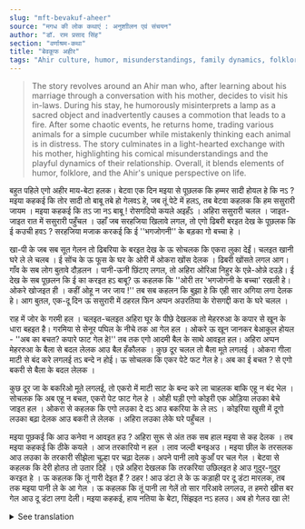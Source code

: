 ```yaml
---
slug: "mft-bevakuf-aheer"
source: "मगध की लोक कथाएं : अनुशाीलन एवं संचयन"
author: "डॉ. राम प्रसाद सिंह"
section: "वर्णाश्रम-कथा"
title: "बेवकूफ अहीर"
tags: "Ahir culture, humor, misunderstandings, family dynamics, folklore"
---
```

<blockquote>
The story revolves around an Ahir man who, after learning about his marriage through a conversation with his mother, decides to visit his in-laws. During his stay, he humorously misinterprets a lamp as a sacred object and inadvertently causes a commotion that leads to a fire. After some chaotic events, he returns home, trading various animals for a simple cucumber while mistakenly thinking each animal is in distress. The story culminates in a light-hearted exchange with his mother, highlighting his comical misunderstandings and the playful dynamics of their relationship. Overall, it blends elements of humor, folklore, and the Ahir's unique perspective on life.
</blockquote>

बहुत पहिले एगो अहीर माय-बेटा हलक। बेटवा एक दिन मइया से पूछलक कि हम्मर सादी होयल हे कि नऽ ? मइया कहकई कि तोर सादी तो बाबू तबे हो गेलवऽ हे, जब तूं पेटे में हलऽ, तब बेटवा कहलक कि हम ससुरारी जायम । मइया कहकई कि तऽ जा नऽ बाबू ! रोसगदियो कयले अइहँऽ । अहिरा ससुरारी चलल । जाइत-जाइत रात में ससुरारी पहुँचल । उहाँ जब सरहजिया खिलावे लगल, तो एगो ढिबरी बरइत देख के पूछलक कि ई कउची हवऽ ? सरहजिया मजाक करकई कि ई ''भगजोगनी'' के बड़का गो बच्चा हे । 

खा-पी के जब सब सूत गेलन तो ढिबरिया के बरइत देख के ऊ सोचलक कि एकरा लुका देईं। चलइत खानी घरे ले ले चलब । ई सोंच के ऊ फूस के घर के ओरी में ओकरा खोंस देलक । ढिबरी खोंसते लगल आग। गाँव के सब लोग बुतावे दौड़लन । पानी-ऊनी छिंटाए लगल, तो अहिरा ओरिआ निहुर के एन्ने-ओन्ने दउड़े। ई देख के सब पूछलन कि ई का करइत हऽ बाबू? ऊ कहलक कि ''ओरी तर 'भगजोगनी के बच्चा' रखली हे। ओकरे खोजइत ही । कहीं ओहू न जर जाय !'' तब सब कहलन कि बुझा हे कि एही सार अगिया लगा देलक हे। आग बुतल, एक-दू दिन ऊ ससुरारी में ठहरल फिन अप्पन अउरतिया के रोसगद्दी करा के घरे चलल । 

राह में जोर के गरमी हल । चलइत-चलइत अहिरा घूर के पीछे देखलक तो मेहररुआ के कपार से खून के धारा बहइत है। गरमिया से सेनूर पघिल के नीचे तक आ गेल हल । ओकरे ऊ खून जानकर बेआकुल होयल - ''अब का बचत? कपारे फाट गेल हे!''  तब तक एगो आदमी बैल के साथे आवइत हल। अहिरा अप्पन मेहररुआ के बैला से बदल लेलक आउ बैल हँकौलक । कुछ दूर चलल तो बैला मूते लगलई । ओकरा गीला माटी से बंद करे लगलई तऽ बन्दे न होई। ऊ सोचलक कि एकर पेटे फट गेल हे। अब का ई बचत ? से एगो बकरी से बैला के बदल लेलक । 

कुछ दूर जा के बकरिओ मूते लगलई, तो एकरो में माटी साट के बन्द करे ला चाहलक बाकि एहू न बंद भेल । सोचलक कि अब एहू न बचत, एकरो पेट फाट गेल हे । ओही घड़ी एगो कोइरी एक ओड़िया लउका बेचे जाइत हल । ओकरा से कहलक कि एगो लउका दे दऽ आउ बकरिया के ले लऽ । कोइरिया खुसी में दूगो लउका बढ़ा देलक आउ बकरी ले लेलक । अहिरा लउका लेके घरे पहुँचल । 

मइया पूछकई कि आउ कनेवा न आवइत हउ ? अहिरा सुरू से अंत तक सब हाल मइया से कह देलक । तब मइया कहकई कि ठीके कयले । आज तरकारियो न हल । लाव जल्दी बनइअउ । मइया छील के तरसलक आउ लउका के तरकारी सीझेला चूल्हा पर चढ़ा देलक। अपने पानी लावे कुआँ पर चल गेल । बेटवा से कहलक कि देरी होतउ तो उतार दिहें । एन्ने अहिरा देखलक कि तरकरिया उछिलइत हे आउ गुदुर-गुदुर करइत हे । ऊ कहलक कि तूं गारी देइत हैं ? ठहर ! आउ डंटा ले के ऊ कड़ाही पर दू डंटा मारलक, तब तक मइया पानी ले के आ गेल । ऊ कहलक कि तूं पानी ला गेलें तो सार गरिआवे लगलउ, त हमरो खीस बर गेल आउ दू डंटा लगा देली। मइया कहकई, हाय नतिया के बेटा, सिंझइत नऽ हलउ। अब हो गेलउ खा ले! 

<details>
<summary>See translation</summary>

A long time ago, there was a man and his mother who were Ahir. One day, the son asked his mother whether he was married or not. The mother replied that his marriage had already happened when he was in her womb. The son then said that he would go to his in-laws' house. The mother said, "Then go, my son! The fresh bread is ready." The Ahir went to his in-laws' house. While going, he reached his in-laws' place at night. When the in-laws started feeding him, he saw a lamp and asked, "What is this?" The in-laws joked that it was a "big child of the goddess Bhagjogni."

After eating and when everyone had fallen asleep, he saw the lamp and thought he should hide it. He thought he would take it home. With that in mind, he tucked it away in the straw-thatched house. As he was hiding it, the lamp caught fire. All the villagers rushed to extinguish it. They started pouring water and performing other rituals, while the Ahir, confused, ran here and there. Seeing this, everyone asked, "What is this guy doing?" He replied, "I have kept the 'child of the goddess Bhagjogni' over there. I am looking for it. I hope it doesn't burn too!" Then everyone said, "We understand now that this fire started because of that." The fire was extinguished, and after one or two days, he stayed at his in-laws' house, before returning home after making arrangements for his wife.

On the road, it was extremely hot. As he walked, the Ahir glanced back and saw blood streaming from his wife's head. The sweat was oozing down to the ground. Realizing it was blood, he became anxious and thought, "What now? Her head is split open!" Just then, a man came by with an ox. The Ahir swapped his wife for the ox and urged it forward. After a while, the ox began to urinate. When he tried to stop it with wet mud, it wouldn't budge. He thought that it had split its belly. Now what if it survives? So, he swapped the ox for a goat.

After going a little further, the goat also began to urinate. He tried to stop it with mud, but it wouldn't stop either. He thought to himself, now this one won't survive either; its belly must be split too. At that moment, a woman selling a cucumber passed by. He asked her for a cucumber and traded the goat for it. The woman happily handed him two cucumbers, and he took the cucumber home.

When he got home, his mother asked him why he was back so soon. The Ahir told his mother everything that had happened from start to finish. Then the mother replied, "That's fine. There were no vegetables today. Hurry up and make something!" The mother peeled and sliced the cucumbers and put them on the stove to cook. She went to the well to fetch water. She told the son that if she was late, he should take it off the fire. Meanwhile, the Ahir watched the vegetables boiling and bubbling. He exclaimed, "Are you scolding me? Stop! " He picked up a ladle and hit the pot twice, just as the mother returned with water. He told her, "You came back with water, and the vegetables started to boil over, so I got annoyed and hit the pot twice." The mother replied, "Oh, son of Natiya, you should have let it cook. Now it's ready to eat!"
</details>